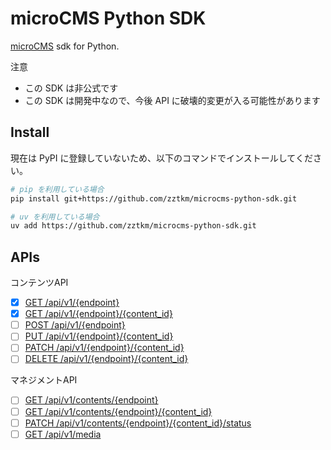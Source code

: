 # microCMS Python SDK

[microCMS](https://microcms.io/) sdk for Python.

注意

- この SDK は非公式です
- この SDK は開発中なので、今後 API に破壊的変更が入る可能性があります

## Install

現在は PyPI に登録していないため、以下のコマンドでインストールしてください。

```bash
# pip を利用している場合
pip install git+https://github.com/zztkm/microcms-python-sdk.git

# uv を利用している場合
uv add https://github.com/zztkm/microcms-python-sdk.git
```

## APIs

コンテンツAPI

- [x] [GET /api/v1/{endpoint}](https://document.microcms.io/content-api/get-list-contents)
- [x] [GET /api/v1/{endpoint}/{content_id}](https://document.microcms.io/content-api/get-content)
- [ ] [POST /api/v1/{endpoint}](https://document.microcms.io/content-api/post-content)
- [ ] [PUT /api/v1/{endpoint}/{content_id}](https://document.microcms.io/content-api/put-content)
- [ ] [PATCH /api/v1/{endpoint}/{content_id}](https://document.microcms.io/content-api/patch-content)
- [ ] [DELETE /api/v1/{endpoint}/{content_id}](https://document.microcms.io/content-api/delete-content)

マネジメントAPI

- [ ] [GET /api/v1/contents/{endpoint}](https://document.microcms.io/management-api/get-list-contents-management)
- [ ] [GET /api/v1/contents/{endpoint}/{content_id}](https://document.microcms.io/management-api/get-content)
- [ ] [PATCH /api/v1/contents/{endpoint}/{content_id}/status](https://document.microcms.io/management-api/patch-contents-status)
- [ ] [GET /api/v1/media](https://document.microcms.io/management-api/get-media)
